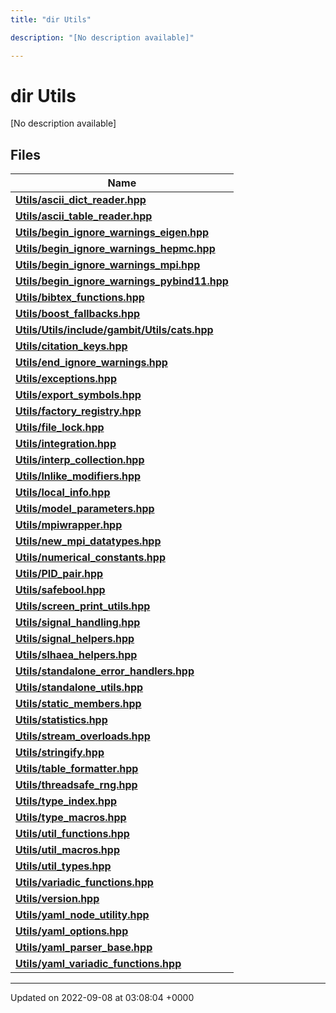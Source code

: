 ```yaml
---
title: "dir Utils"

description: "[No description available]"

---
```


# dir Utils

[No description available]

## Files

| Name           |
| -------------- |
| **[Utils/ascii_dict_reader.hpp](/documentation/code/files/ascii__dict__reader_8hpp/#file-utils-ascii-dict-reader-hpp)**  |
| **[Utils/ascii_table_reader.hpp](/documentation/code/files/ascii__table__reader_8hpp/#file-utils-ascii-table-reader-hpp)**  |
| **[Utils/begin_ignore_warnings_eigen.hpp](/documentation/code/files/begin__ignore__warnings__eigen_8hpp/#file-utils-begin-ignore-warnings-eigen-hpp)**  |
| **[Utils/begin_ignore_warnings_hepmc.hpp](/documentation/code/files/begin__ignore__warnings__hepmc_8hpp/#file-utils-begin-ignore-warnings-hepmc-hpp)**  |
| **[Utils/begin_ignore_warnings_mpi.hpp](/documentation/code/files/begin__ignore__warnings__mpi_8hpp/#file-utils-begin-ignore-warnings-mpi-hpp)**  |
| **[Utils/begin_ignore_warnings_pybind11.hpp](/documentation/code/files/begin__ignore__warnings__pybind11_8hpp/#file-utils-begin-ignore-warnings-pybind11-hpp)**  |
| **[Utils/bibtex_functions.hpp](/documentation/code/files/bibtex__functions_8hpp/#file-utils-bibtex-functions-hpp)**  |
| **[Utils/boost_fallbacks.hpp](/documentation/code/files/boost__fallbacks_8hpp/#file-utils-boost-fallbacks-hpp)**  |
| **[Utils/Utils/include/gambit/Utils/cats.hpp](/documentation/code/files/utils_2include_2gambit_2utils_2cats_8hpp/#file-utils-utils-include-gambit-utils-cats-hpp)**  |
| **[Utils/citation_keys.hpp](/documentation/code/files/citation__keys_8hpp/#file-utils-citation-keys-hpp)**  |
| **[Utils/end_ignore_warnings.hpp](/documentation/code/files/end__ignore__warnings_8hpp/#file-utils-end-ignore-warnings-hpp)**  |
| **[Utils/exceptions.hpp](/documentation/code/files/exceptions_8hpp/#file-utils-exceptions-hpp)**  |
| **[Utils/export_symbols.hpp](/documentation/code/files/export__symbols_8hpp/#file-utils-export-symbols-hpp)**  |
| **[Utils/factory_registry.hpp](/documentation/code/files/factory__registry_8hpp/#file-utils-factory-registry-hpp)**  |
| **[Utils/file_lock.hpp](/documentation/code/files/file__lock_8hpp/#file-utils-file-lock-hpp)**  |
| **[Utils/integration.hpp](/documentation/code/files/integration_8hpp/#file-utils-integration-hpp)**  |
| **[Utils/interp_collection.hpp](/documentation/code/files/interp__collection_8hpp/#file-utils-interp-collection-hpp)**  |
| **[Utils/lnlike_modifiers.hpp](/documentation/code/files/lnlike__modifiers_8hpp/#file-utils-lnlike-modifiers-hpp)**  |
| **[Utils/local_info.hpp](/documentation/code/files/local__info_8hpp/#file-utils-local-info-hpp)**  |
| **[Utils/model_parameters.hpp](/documentation/code/files/model__parameters_8hpp/#file-utils-model-parameters-hpp)**  |
| **[Utils/mpiwrapper.hpp](/documentation/code/files/mpiwrapper_8hpp/#file-utils-mpiwrapper-hpp)**  |
| **[Utils/new_mpi_datatypes.hpp](/documentation/code/files/new__mpi__datatypes_8hpp/#file-utils-new-mpi-datatypes-hpp)**  |
| **[Utils/numerical_constants.hpp](/documentation/code/files/numerical__constants_8hpp/#file-utils-numerical-constants-hpp)**  |
| **[Utils/PID_pair.hpp](/documentation/code/files/pid__pair_8hpp/#file-utils-pid-pair-hpp)**  |
| **[Utils/safebool.hpp](/documentation/code/files/safebool_8hpp/#file-utils-safebool-hpp)**  |
| **[Utils/screen_print_utils.hpp](/documentation/code/files/screen__print__utils_8hpp/#file-utils-screen-print-utils-hpp)**  |
| **[Utils/signal_handling.hpp](/documentation/code/files/signal__handling_8hpp/#file-utils-signal-handling-hpp)**  |
| **[Utils/signal_helpers.hpp](/documentation/code/files/signal__helpers_8hpp/#file-utils-signal-helpers-hpp)**  |
| **[Utils/slhaea_helpers.hpp](/documentation/code/files/slhaea__helpers_8hpp/#file-utils-slhaea-helpers-hpp)**  |
| **[Utils/standalone_error_handlers.hpp](/documentation/code/files/standalone__error__handlers_8hpp/#file-utils-standalone-error-handlers-hpp)**  |
| **[Utils/standalone_utils.hpp](/documentation/code/files/standalone__utils_8hpp/#file-utils-standalone-utils-hpp)**  |
| **[Utils/static_members.hpp](/documentation/code/files/static__members_8hpp/#file-utils-static-members-hpp)**  |
| **[Utils/statistics.hpp](/documentation/code/files/statistics_8hpp/#file-utils-statistics-hpp)**  |
| **[Utils/stream_overloads.hpp](/documentation/code/files/stream__overloads_8hpp/#file-utils-stream-overloads-hpp)**  |
| **[Utils/stringify.hpp](/documentation/code/files/stringify_8hpp/#file-utils-stringify-hpp)**  |
| **[Utils/table_formatter.hpp](/documentation/code/files/table__formatter_8hpp/#file-utils-table-formatter-hpp)**  |
| **[Utils/threadsafe_rng.hpp](/documentation/code/files/threadsafe__rng_8hpp/#file-utils-threadsafe-rng-hpp)**  |
| **[Utils/type_index.hpp](/documentation/code/files/type__index_8hpp/#file-utils-type-index-hpp)**  |
| **[Utils/type_macros.hpp](/documentation/code/files/type__macros_8hpp/#file-utils-type-macros-hpp)**  |
| **[Utils/util_functions.hpp](/documentation/code/files/util__functions_8hpp/#file-utils-util-functions-hpp)**  |
| **[Utils/util_macros.hpp](/documentation/code/files/util__macros_8hpp/#file-utils-util-macros-hpp)**  |
| **[Utils/util_types.hpp](/documentation/code/files/util__types_8hpp/#file-utils-util-types-hpp)**  |
| **[Utils/variadic_functions.hpp](/documentation/code/files/variadic__functions_8hpp/#file-utils-variadic-functions-hpp)**  |
| **[Utils/version.hpp](/documentation/code/files/version_8hpp/#file-utils-version-hpp)**  |
| **[Utils/yaml_node_utility.hpp](/documentation/code/files/yaml__node__utility_8hpp/#file-utils-yaml-node-utility-hpp)**  |
| **[Utils/yaml_options.hpp](/documentation/code/files/yaml__options_8hpp/#file-utils-yaml-options-hpp)**  |
| **[Utils/yaml_parser_base.hpp](/documentation/code/files/yaml__parser__base_8hpp/#file-utils-yaml-parser-base-hpp)**  |
| **[Utils/yaml_variadic_functions.hpp](/documentation/code/files/yaml__variadic__functions_8hpp/#file-utils-yaml-variadic-functions-hpp)**  |






-------------------------------

Updated on 2022-09-08 at 03:08:04 +0000
